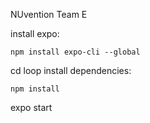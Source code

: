 NUvention Team E


install expo:
```
npm install expo-cli --global
```
cd loop 
install dependencies:
```
npm install
```
expo start